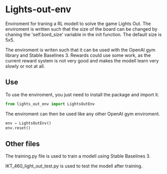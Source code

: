 # Lights-out-env

Enviroment for traning a RL modell to solve the game Lights Out.
The enviroment is written such that the size of the board can be changed by chaning the 'self.bord_size' variable in the init function. The default size is 5x5.

The enviroment is writen such that it can be used with the OpenAI gym library and Stable Baselines 3.
Rewards could use some work, as the current reward system is not very good and makes the modell learn very slowly or not at all.


## Use
To use the enviroment, you just need to install the package and import it.
```python
from lights_out_env import LightsOutEnv
```
The enviroment can then be used like any other OpenAI gym enviroment.
```python
env = LightsOutEnv()
env.reset()
```
## Other files
The training.py file is used to train a modell using Stable Baselines 3.

IKT_460_light_out_test.py is used to test the modell after training.